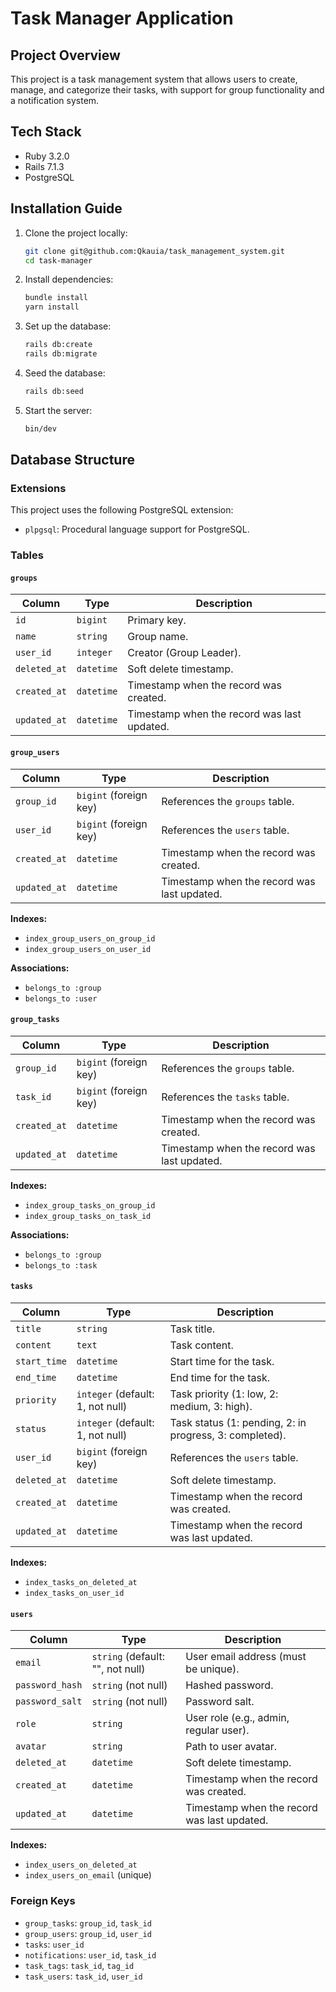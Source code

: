 # Task Manager Application

## Project Overview
This project is a task management system that allows users to create, manage, and categorize their tasks, with support for group functionality and a notification system.

## Tech Stack
- Ruby 3.2.0
- Rails 7.1.3
- PostgreSQL

## Installation Guide
1. Clone the project locally:
    ```bash
    git clone git@github.com:Qkauia/task_management_system.git
    cd task-manager
    ```
2. Install dependencies:
    ```bash
    bundle install
    yarn install
    ```
3. Set up the database:
    ```bash
    rails db:create
    rails db:migrate
    ```
4. Seed the database:
    ```bash
    rails db:seed
    ```
5. Start the server:
    ```bash
    bin/dev
    ```

## Database Structure

### Extensions
This project uses the following PostgreSQL extension:
- `plpgsql`: Procedural language support for PostgreSQL.

### Tables

#### `groups`
| Column     | Type                | Description                  |
|------------|--------------------|------------------------------|
| `id`       | `bigint`            | Primary key.                 |
| `name`     | `string`           | Group name.                  |
| `user_id`  | `integer`          | Creator (Group Leader).      |
| `deleted_at` | `datetime`       | Soft delete timestamp.       |
| `created_at` | `datetime`       | Timestamp when the record was created. |
| `updated_at` | `datetime`       | Timestamp when the record was last updated. |

#### `group_users`
| Column     | Type                | Description                  |
|------------|--------------------|------------------------------|
| `group_id` | `bigint` (foreign key) | References the `groups` table. |
| `user_id`  | `bigint` (foreign key) | References the `users` table. |
| `created_at` | `datetime`       | Timestamp when the record was created. |
| `updated_at` | `datetime`       | Timestamp when the record was last updated. |

**Indexes:**
- `index_group_users_on_group_id`
- `index_group_users_on_user_id`

**Associations:**
- `belongs_to :group`
- `belongs_to :user`

#### `group_tasks`
| Column     | Type                | Description                  |
|------------|--------------------|------------------------------|
| `group_id` | `bigint` (foreign key) | References the `groups` table. |
| `task_id`  | `bigint` (foreign key) | References the `tasks` table. |
| `created_at` | `datetime`       | Timestamp when the record was created. |
| `updated_at` | `datetime`       | Timestamp when the record was last updated. |

**Indexes:**
- `index_group_tasks_on_group_id`
- `index_group_tasks_on_task_id`

**Associations:**
- `belongs_to :group`
- `belongs_to :task`

#### `tasks`
| Column     | Type                | Description                  |
|------------|--------------------|------------------------------|
| `title`    | `string`           | Task title.                  |
| `content`  | `text`             | Task content.                |
| `start_time` | `datetime`       | Start time for the task.     |
| `end_time` | `datetime`         | End time for the task.       |
| `priority` | `integer` (default: 1, not null) | Task priority (1: low, 2: medium, 3: high). |
| `status`   | `integer` (default: 1, not null) | Task status (1: pending, 2: in progress, 3: completed). |
| `user_id`  | `bigint` (foreign key) | References the `users` table. |
| `deleted_at` | `datetime`       | Soft delete timestamp.       |
| `created_at` | `datetime`       | Timestamp when the record was created. |
| `updated_at` | `datetime`       | Timestamp when the record was last updated. |

**Indexes:**
- `index_tasks_on_deleted_at`
- `index_tasks_on_user_id`

#### `users`
| Column     | Type                | Description                  |
|------------|--------------------|------------------------------|
| `email`    | `string` (default: "", not null) | User email address (must be unique). |
| `password_hash` | `string` (not null) | Hashed password.            |
| `password_salt` | `string` (not null) | Password salt.              |
| `role`     | `string`           | User role (e.g., admin, regular user). |
| `avatar`   | `string`           | Path to user avatar.         |
| `deleted_at` | `datetime`       | Soft delete timestamp.       |
| `created_at` | `datetime`       | Timestamp when the record was created. |
| `updated_at` | `datetime`       | Timestamp when the record was last updated. |

**Indexes:**
- `index_users_on_deleted_at`
- `index_users_on_email` (unique)

### Foreign Keys
- `group_tasks`: `group_id`, `task_id`
- `group_users`: `group_id`, `user_id`
- `tasks`: `user_id`
- `notifications`: `user_id`, `task_id`
- `task_tags`: `task_id`, `tag_id`
- `task_users`: `task_id`, `user_id`
